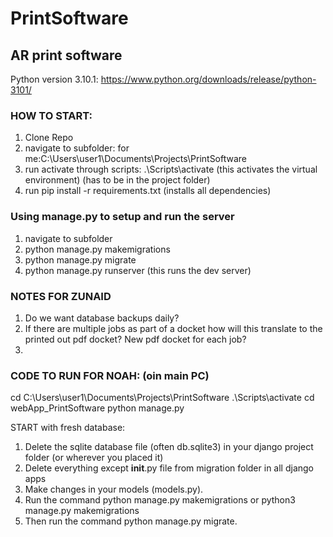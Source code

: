 # PrintSoftware
## AR print software

Python version 3.10.1: https://www.python.org/downloads/release/python-3101/



### HOW TO START:

1. Clone Repo
2. navigate to subfolder: for me:C:\Users\user1\Documents\Projects\PrintSoftware
3. run activate through scripts: .\Scripts\activate (this activates the virtual environment) (has to be in the project folder)
4. run pip install -r requirements.txt (installs all dependencies)

### Using manage.py to setup and run the server

1. navigate to subfolder
2. python manage.py makemigrations
3. python manage.py migrate
4. python manage.py runserver (this runs the dev server)

### NOTES FOR ZUNAID
1. Do we want database backups daily?
2. If there are multiple jobs as part of a docket how will this translate to the printed out pdf docket? New pdf docket for each job?
3. 

### CODE TO RUN FOR NOAH: (oin main PC)

cd C:\Users\user1\Documents\Projects\PrintSoftware
.\Scripts\activate
cd webApp_PrintSoftware
python manage.py

START with fresh database:
1. Delete the sqlite database file (often db.sqlite3) in your django project folder (or wherever you placed it)
2. Delete everything except __init__.py file from migration folder in all django apps
3. Make changes in your models (models.py).
4. Run the command python manage.py makemigrations or python3 manage.py makemigrations
5. Then run the command python manage.py migrate.
